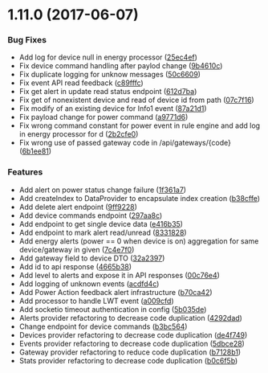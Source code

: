 <a name="1.11.0"></a>
# 1.11.0 (2017-06-07)


### Bug Fixes

* Add log for device null in energy processor ([25ec4ef](https://gitlab.com/smart-office-iot/iot-project-server/commit/25ec4ef))
* Fix device command handling after paylod change ([9b4610c](https://gitlab.com/smart-office-iot/iot-project-server/commit/9b4610c))
* Fix duplicate logging for unknow messages ([50c6609](https://gitlab.com/smart-office-iot/iot-project-server/commit/50c6609))
* Fix event API read feedback ([c89fffc](https://gitlab.com/smart-office-iot/iot-project-server/commit/c89fffc))
* Fix get alert in update read status endpoint ([612d7ba](https://gitlab.com/smart-office-iot/iot-project-server/commit/612d7ba))
* Fix get of nonexistent device and read of device id from path ([07c7f16](https://gitlab.com/smart-office-iot/iot-project-server/commit/07c7f16))
* Fix modify of an existing device for Info1 event ([87a21d1](https://gitlab.com/smart-office-iot/iot-project-server/commit/87a21d1))
* Fix payload change for power command ([a9771d6](https://gitlab.com/smart-office-iot/iot-project-server/commit/a9771d6))
* Fix wrong command constant for power event in rule engine and add log in energy processor for d ([2b2cfe0](https://gitlab.com/smart-office-iot/iot-project-server/commit/2b2cfe0))
* Fix wrong use of passed gateway code in /api/gateways/{code} ([6b1ee81](https://gitlab.com/smart-office-iot/iot-project-server/commit/6b1ee81))


### Features

* Add alert on power status change failure ([1f361a7](https://gitlab.com/smart-office-iot/iot-project-server/commit/1f361a7))
* Add createIndex to DataProvider to encapsulate index creation ([b38cffe](https://gitlab.com/smart-office-iot/iot-project-server/commit/b38cffe))
* Add delete alert endpoint ([9ff9228](https://gitlab.com/smart-office-iot/iot-project-server/commit/9ff9228))
* Add device commands endpoint ([297aa8c](https://gitlab.com/smart-office-iot/iot-project-server/commit/297aa8c))
* Add endpoint to get single device data ([e416b35](https://gitlab.com/smart-office-iot/iot-project-server/commit/e416b35))
* Add endpoint to mark alert read/unread ([8331828](https://gitlab.com/smart-office-iot/iot-project-server/commit/8331828))
* Add energy alerts (power == 0 when device is on) aggregation for same device/gateway in given ([7c4e7f0](https://gitlab.com/smart-office-iot/iot-project-server/commit/7c4e7f0))
* Add gateway field to device DTO ([32a2397](https://gitlab.com/smart-office-iot/iot-project-server/commit/32a2397))
* Add id to api response ([4665b38](https://gitlab.com/smart-office-iot/iot-project-server/commit/4665b38))
* Add level to alerts and expose it in API responses ([00c76e4](https://gitlab.com/smart-office-iot/iot-project-server/commit/00c76e4))
* Add logging of unknown events ([acdfd4c](https://gitlab.com/smart-office-iot/iot-project-server/commit/acdfd4c))
* Add Power Action feedback alert infrastructure ([b70ca42](https://gitlab.com/smart-office-iot/iot-project-server/commit/b70ca42))
* Add processor to handle LWT event ([a009cfd](https://gitlab.com/smart-office-iot/iot-project-server/commit/a009cfd))
* Add socketio timeout authentication in config ([5b035de](https://gitlab.com/smart-office-iot/iot-project-server/commit/5b035de))
* Alerts provider refactoring to decrease code duplication ([4292dad](https://gitlab.com/smart-office-iot/iot-project-server/commit/4292dad))
* Change endpoint for device commands ([b3bc564](https://gitlab.com/smart-office-iot/iot-project-server/commit/b3bc564))
* Devices provider refactoring to decrease code duplication ([de4f749](https://gitlab.com/smart-office-iot/iot-project-server/commit/de4f749))
* Events provider refactoring to decrease code duplication ([5dbce28](https://gitlab.com/smart-office-iot/iot-project-server/commit/5dbce28))
* Gateway provider refactoring to reduce code duplication ([b7128b1](https://gitlab.com/smart-office-iot/iot-project-server/commit/b7128b1))
* Stats provider refactoring to decrease code duplication ([b0c6f5b](https://gitlab.com/smart-office-iot/iot-project-server/commit/b0c6f5b))



